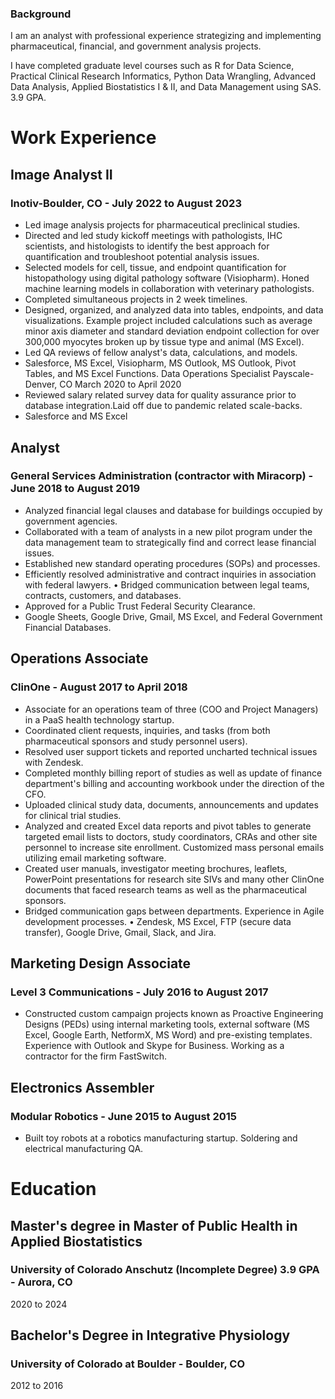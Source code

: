 ### Background
I am an analyst with professional experience strategizing and implementing pharmaceutical, financial, and government analysis projects.

I have completed graduate level courses such as R for Data Science, Practical Clinical Research Informatics, Python Data Wrangling, Advanced Data Analysis, Applied Biostatistics I & II, and Data Management using SAS. 3.9 GPA.

# Work Experience 

## Image Analyst II
### Inotiv-Boulder, CO - July 2022 to August 2023
- Led image analysis projects for pharmaceutical preclinical studies.
-  Directed and led study kickoff meetings with pathologists, IHC scientists, and histologists to identify the best approach for quantification and troubleshoot potential analysis issues.
-  Selected models for cell, tissue, and endpoint quantification for histopathology using digital pathology software (Visiopharm). Honed machine learning models in collaboration with veterinary pathologists.
-  Completed simultaneous projects in 2 week timelines.
-  Designed, organized, and analyzed data into tables, endpoints, and data visualizations. Example project included calculations such as average minor axis diameter and standard deviation endpoint collection for over 300,000 myocytes broken up by tissue type and animal (MS Excel).
-  Led QA reviews of fellow analyst's data, calculations, and models.
-  Salesforce, MS Excel, Visiopharm, MS Outlook, MS Outlook, Pivot Tables, and MS Excel Functions.
Data Operations Specialist
Payscale-Denver, CO March 2020 to April 2020
-  Reviewed salary related survey data for quality assurance prior to database integration.Laid off due to pandemic related scale-backs.
-  Salesforce and MS Excel

## Analyst
### General Services Administration (contractor with Miracorp) - June 2018 to August 2019
- Analyzed financial legal clauses and database for buildings occupied by government agencies.
- Collaborated with a team of analysts in a new pilot program under the data management team to strategically find and correct lease financial issues.
- Established new standard operating procedures (SOPs) and processes.
- Efficiently resolved administrative and contract inquiries in association with federal lawyers. • Bridged communication between legal teams, contracts, customers, and databases.
- Approved for a Public Trust Federal Security Clearance.
- Google Sheets, Google Drive, Gmail, MS Excel, and Federal Government Financial Databases.
 
## Operations Associate
### ClinOne - August 2017 to April 2018
- Associate for an operations team of three (COO and Project Managers) in a PaaS health technology startup.
- Coordinated client requests, inquiries, and tasks (from both pharmaceutical sponsors and study personnel users).
- Resolved user support tickets and reported uncharted technical issues with Zendesk.
- Completed monthly billing report of studies as well as update of finance department's billing and accounting workbook under the direction of the CFO.
- Uploaded clinical study data, documents, announcements and updates for clinical trial studies.
- Analyzed and created Excel data reports and pivot tables to generate targeted email lists to doctors, study coordinators, CRAs and other site personnel to increase site enrollment. Customized mass personal emails utilizing email marketing software.
- Created user manuals, investigator meeting brochures, leaflets, PowerPoint presentations for research site SIVs and many other ClinOne documents that faced research teams as well as the pharmaceutical sponsors.
- Bridged communication gaps between departments. Experience in Agile development processes. • Zendesk, MS Excel, FTP (secure data transfer), Google Drive, Gmail, Slack, and Jira.
## Marketing Design Associate
### Level 3 Communications - July 2016 to August 2017
- Constructed custom campaign projects known as Proactive Engineering Designs (PEDs) using internal marketing tools, external software (MS Excel, Google Earth, NetformX, MS Word) and pre-existing templates. Experience with Outlook and Skype for Business. Working as a contractor for the firm FastSwitch.
## Electronics Assembler
### Modular Robotics - June 2015 to August 2015
- Built toy robots at a robotics manufacturing startup. Soldering and electrical manufacturing QA.


# Education

## Master's degree in Master of Public Health in Applied Biostatistics
### University of Colorado Anschutz (Incomplete Degree) 3.9 GPA - Aurora, CO
2020 to 2024
## Bachelor's Degree in Integrative Physiology
### University of Colorado at Boulder - Boulder, CO
2012 to 2016
